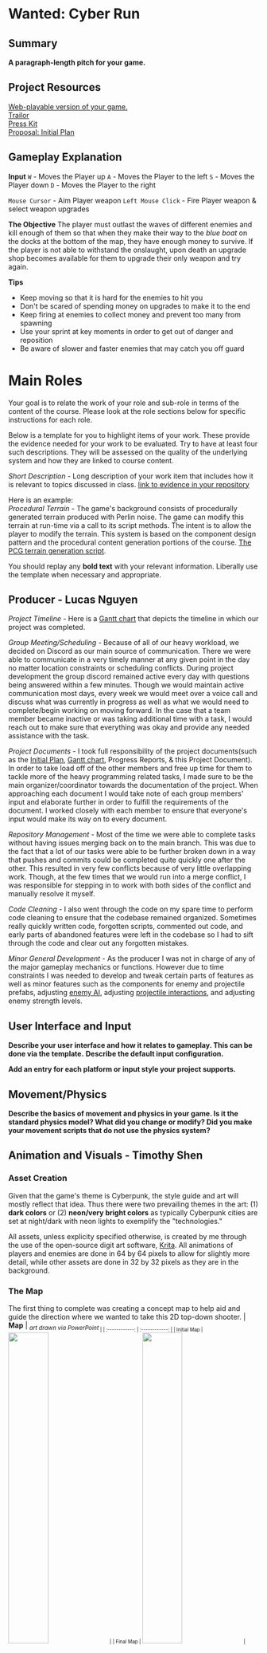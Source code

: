 # Wanted: Cyber Run

## Summary

**A paragraph-length pitch for your game.**

## Project Resources

[Web-playable version of your game.](https://itch.io/)  
[Trailor](https://youtube.com)  
[Press Kit](https://dopresskit.com/)  
[Proposal: Initial Plan](https://docs.google.com/document/d/1mTcej1XkV0b86fvPoavogw3iHswhOYx9IMi1iMxz6IA/edit?usp=sharing)  

## Gameplay Explanation

**Input**
`W` - Moves the Player up
`A` - Moves the Player to the left
`S` - Moves the Player down
`D` - Moves the Player to the right

`Mouse Cursor` - Aim Player weapon
`Left Mouse Click` - Fire Player weapon & select weapon upgrades

**The Objective**
The player must outlast the waves of different enemies and kill enough of them so that when they make their way to the *blue boat* on the docks at the bottom of the map, they have enough money to survive. If the player is not able to withstand the onslaught, upon death an upgrade shop becomes available for them to upgrade their only weapon and try again.

**Tips**
- Keep moving so that it is hard for the enemies to hit you
- Don't be scared of spending money on upgrades to make it to the end
- Keep firing at enemies to collect money and prevent too many from spawning
- Use your sprint at key moments in order to get out of danger and reposition
- Be aware of slower and faster enemies that may catch you off guard

# Main Roles

Your goal is to relate the work of your role and sub-role in terms of the content of the course. Please look at the role sections below for specific instructions for each role.

Below is a template for you to highlight items of your work. These provide the evidence needed for your work to be evaluated. Try to have at least four such descriptions. They will be assessed on the quality of the underlying system and how they are linked to course content. 

*Short Description* - Long description of your work item that includes how it is relevant to topics discussed in class. [link to evidence in your repository](https://github.com/dr-jam/ECS189L/edit/project-description/ProjectDocumentTemplate.md)

Here is an example:  
*Procedural Terrain* - The game's background consists of procedurally generated terrain produced with Perlin noise. The game can modify this terrain at run-time via a call to its script methods. The intent is to allow the player to modify the terrain. This system is based on the component design pattern and the procedural content generation portions of the course. [The PCG terrain generation script](https://github.com/dr-jam/CameraControlExercise/blob/513b927e87fc686fe627bf7d4ff6ff841cf34e9f/Obscura/Assets/Scripts/TerrainGenerator.cs#L6).

You should replay any **bold text** with your relevant information. Liberally use the template when necessary and appropriate.

## Producer - Lucas Nguyen
*Project Timeline* - Here is a [Gantt chart](./Materials/cyberrun_ganttchart.pdf) that depicts the timeline in which our project was completed.

*Group Meeting/Scheduling* - Because of all of our heavy workload, we decided on Discord as our main source of communication. There we were able to communicate in a very timely manner at any given point in the day no matter location constraints or scheduling conflicts. During project development the group discord remained active every day with questions being answered within a few minutes. Though we would maintain active communication most days, every week we would meet over a voice call and discuss what was currently in progress as well as what we would need to complete/begin working on moving forward. In the case that a team member became inactive or was taking additional time with a task, I would reach out to make sure that everything was okay and provide any needed assistance with the task.

*Project Documents* - I took full responsibility of the project documents(such as the [Initial Plan](https://docs.google.com/document/d/1mTcej1XkV0b86fvPoavogw3iHswhOYx9IMi1iMxz6IA/edit?usp=sharing), [Gantt chart](./Materials/cyberrun_ganttchart.pdf), Progress Reports, & this Project Document). In order to take load off of the other members and free up time for them to tackle more of the heavy programming related tasks, I made sure to be the main organizer/coordinator towards the documentation of the project. When approaching each document I would take note of each group members' input and elaborate further in order to fulfill the requirements of the document. I worked closely with each member to ensure that everyone's input would make its way on to every document.

*Repository Management* - Most of the time we were able to complete tasks without having issues merging back on to the main branch. This was due to the fact that a lot of our tasks were able to be further broken down in a way that pushes and commits could be completed quite quickly one after the other. This resulted in very few conflicts because of very little overlapping work. Though, at the few times that we would run into a merge conflict, I was responsible for stepping in to work with both sides of the conflict and manually resolve it myself.

*Code Cleaning* - I also went through the code on my spare time to perform code cleaning to ensure that the codebase remained organized. Sometimes really quickly written code, forgotten scripts, commented out code, and early parts of abandoned features were left in the codebase so I had to sift through the code and clear out any forgotten mistakes. 

*Minor General Development* - As the producer I was not in charge of any of the major gameplay mechanics or functions. However due to time constraints I was needed to develop and tweak certain parts of features as well as minor features such as the components for enemy and projectile prefabs, adjusting [enemy AI](./CyberRunGame/Assets/Scripts/EnemyAI.cs), adjusting [projectile interactions](/CyberRunGame/Assets/Scripts/BeamScript.cs), and adjusting enemy strength levels.

## User Interface and Input

**Describe your user interface and how it relates to gameplay. This can be done via the template.**
**Describe the default input configuration.**

**Add an entry for each platform or input style your project supports.**

## Movement/Physics

**Describe the basics of movement and physics in your game. Is it the standard physics model? What did you change or modify? Did you make your movement scripts that do not use the physics system?**

## Animation and Visuals - Timothy Shen
### Asset Creation
Given that the game's theme is Cyberpunk, the style guide and art will mostly reflect that idea. Thus there were two prevailing themes in the art: (1) **dark colors** or (2) **neon/very bright colors** as typically Cyberpunk cities are set at night/dark with neon lights to exemplify the "technologies." 

All assets, unless explicity specified otherwise, is created by me through the use of the open-source digit art software, [Krita](https://krita.org/en/). All animations of players and enemies are done in 64 by 64 pixels to allow for slightly more detail, while other assets are done in 32 by 32 pixels as they are in the background. 
### The Map
The first thing to complete was creating a concept map to help aid and guide the direction where we wanted to take this 2D top-down shooter. 
| **Map** | <sub>*art drawn via PowerPoint*<sub>              |
| :------------: | :------------: |
| Initial Map       | <img src="./Materials/Animation & Visuals/map_design_layout.png" width="40%"> | 
| Final Map         | <img src="./Materials/Animation & Visuals/map_design_final_layout.png" width="40%"> |

The initial map showcases a city with four zones in which the player will progress through with the end goal of escaping the city at the boat deck. The final map was decided on to allow for more open space for fighting in Zone 2 and a much more challenging Zone 3 to progress through.  

Implementing the map in the game environment, I used a rectangular grid and used tile maps to create the map. Tile map was chosen because it fit the aesthetic of a 2D top-down pixel game and allowed for the most flexibility in design.

**Visual Guide for Tile Map**
 - Each tile must be **32 by 32** pixels. 
 - For Buildings (except Zone 3):
   - The general color scheme must be "dull" and "dark" allowing for neon signs to contrast it.
   - Buidings should be in similar syle across each zone, as it is a city.
 - For objects:
   - Must have a black outline around the object
   - All signs must be neon and bright colors (they do not need to be outlined)

#### Zone A - Parking Lot and Main Intersection
This is the first zone the player enters in, it contains one of the most open zones allowing for an easier fighting setting. It contains three obstacles types: Building A, dirt box, and vehicles. Building A is a corner-shaped building in which the player cannot enter with neon signs (one of them pointing towards the direction you are supposed to go). There are vehicles and a dirt corner-shaped box in the parking lot. The player can use to them to their advantage as barriers. 

Note: The vehicles are not drawn by me. They are sourced from a free-to-use assets package by Tokka, [Top Down Cars Sprite Pack 1.0](https://tokka.itch.io/top-down-car). Any other mention of vehicles in other zones are also all from this asset source.

| <sub>Zone A: Parking Lot and Main Intersection<sub>              |
|  :------------: |
|  <img src="./Materials/Animation & Visuals/ZoneA.png" width="80%"> | 
#### Zone B - Plaza and Harbor Street

The second zone boast the largest zone with a plaza area and a large street. The large area allows for the most practice and skill progression before entering the harder zones. The player will first enter the plaza in which it is bordered by a building and cyberpunk themed fences (basically neon gates). There is only one exit to zone 3 which forces you to traverse to other end of the plaza. Vehicles and dirt boxes are also scattered throughout the map as obstacles. Once you exit the plaza you enter the street in which you traverse all the way to end to enter the park (Zone 3).

| <sub>Zone B: Plaza and Harbor Street<sub>              |
|  :------------: |
|  <img src="./Materials/Animation & Visuals/ZoneB.png" width="80%"> | 
#### Zone C - Park
The third zone is the most technical challenging and unique zone. It is the smallest zone with the most obstacles. The building here is a detachment from the theme because I wanted this zone to be distinctively different given it's the most unique and challenging. So, the building designs were choen to fit with the aethestic of a park. The center most part of the zone has the least space. 

Note: The buildings in this zone only are not drawn by me. They are sourced from a free-to-use assets package by Szadi art, [Houses Pack](https://szadiart.itch.io/houses-pack). The link to the [public license](/Materials/Animation%20&%20Visuals/houses_public-license.txt).
| <sub>Zone C:  Park<sub>              |
|  :------------: |
|  <img src="./Materials/Animation & Visuals/ZoneC.png" width="80%"> | 

*Technical Aspects*

First once they enter, the parked van immediately moves to trap them in zone (the exit is blocked initially too). This is done by a simple trigger Box Collider 2D that initiates the script function `OnTriggerEnter2d` to move the van straight downward until it blocks entrance. An `Enumerator` method was employed to allow the van to move to target location in one single call. 
| <sub>Entrance Trigger BoxCollider2D<sub>| <sub>Van Moving Mechanic<sub> |<sub>Exit Trigger BoxCollider2D<sub>
| :------------: | :------------: | :------------: |
| <img src="./Materials/Animation & Visuals/Zone3EntranceCollider.png" width="50%">      | ![](/Materials/Animation%20&%20Visuals/ZoneEnterMechanic.gif) | <img src="./Materials/Animation & Visuals/Zone3ExitCollider.png" width="60%"> |

Now onto the exit. The only way for the van (the exit one) to move out of the way if it get's "scared". In other words, if you kill enough of the enemies, the van will leave. The function is created again by Box Collider 2D that checks if you killed enough enemies. If so, same script idea as above is used. 
#### Zone D - Street to Boat Deck

The final zone is a little less challenging in terms of map design. You will traverse from one end to other end of the zone where the boat deck is. The player must choose to leave on the "escape boat" (it is the boat that has the most similar coloring scheme as the player's logo).

Note: The boats are not drawn by me. They are sourced from a free-to-use assets package by Sami, [Pizel Art Sprite Speed Boats](https://samifd3f122.itch.io/free-pixel-art-boats?download). It has a CC0 1.0 license.
| <sub>Zone D: Street to Boat Deck<sub>              |
|  :------------: |
|  <img src="./Materials/Animation & Visuals/ZoneD.png" width="80%"> | 
### Map Interactions

With the buildings and other obstacles included in the map, the following tilemap hierachy was established for flexibility in adjusting certain collision parameters. This will be discussed more in [Game Feel](#game-feel-and-polish) (which was also my role), but `TileMap Collider 2D` and `RigidBody2d` was used on these obstacles so the players can interact with. A `Composite Collider 2D` was also implemented so there would not be individual tilemap colliders for each tile--making it less intensive to run.

Some colliders were adjusted to create a more realistic interaction with these objects (see [Game Feel](#game-feel-and-polish)).

#### Sorting System
With the multiple layers in the map, as sorting system was established: **(1) background** and **(2) foreground**. Any layer that does not have interactions (streets, ground, water) they were in background layer. Then the foreground are all the objects that have interactions with the player(cars, player, fences, etc.). 

Then (discussed more intently in [Game Feel](#game-feel-and-polish)) the sorting axis was by the y-axis. This is why only one layer for the foreground objects was chosen, as the further sorting is done by the y-axis location of the items. This also restricted the use of `Order Layers` as all had to be at the same order for the y-axis sorting to function properly.

### Visual Guide for Characters

Each character is animated in 64 by 64 pixels frames. Given this is a 2D top down shooter game, we decided to do 4 directions for each character (up, down, left, right).

Specific Visual Guides:
 - Each character must have a black outlines.
 - The character must have at least one facial "cyberpunk" characteristics (mask, hair, etc.)
 - The gun must be a bright neon color with.
### The Player

The player visually is a relatively normal looking character with a cyberpunk mask. It's gun possess the color scheme of neon light blue and lime green. 

| **Player Up** | **Player Down** |**Player Left** | **Player Right** | **Player Idle**
| :------------: | :------------: | :------------: | :------------: | :------------: |
| ![](/Materials/Animation%20&%20Visuals/player_up.gif)   | ![](/Materials/Animation%20&%20Visuals/player_down.gif) | ![](/Materials/Animation%20&%20Visuals/player_left.gif) | ![](/Materials/Animation%20&%20Visuals/player_right.gif) |![](/Materials/Animation%20&%20Visuals/player_idle.gif)|

### Enemies

*Gang A*

The gang will progressively get more "cyperbunk". So the first gang is just a simple enemy with a crazy mohawk. It's gun is neon red/orange.
| **Enemy A Up** | **Enemy A Down** |**Enemy A Left** | **Enemey A Right** | **Enemey A Idle**
| :------------: | :------------: | :------------: | :------------: | :------------: |
| ![](/Materials/Animation%20&%20Visuals/enemya_up.gif)   | ![](/Materials/Animation%20&%20Visuals/enemya_down.gif) | ![](/Materials/Animation%20&%20Visuals/enemya_left.gif) | ![](/Materials/Animation%20&%20Visuals/enemya_right.gif) |![](/Materials/Animation%20&%20Visuals/enemya_idle.gif)|

*Gang B*

The next enemy similarly is simple character. The enemy gang is characterized by a pink buzz cut and a neon purple gun.

| **Enemy B Up** | **Enemy B Down** |**Enemy B Left** | **Enemey B Right** | **Enemey B Idle**
| :------------: | :------------: | :------------: | :------------: | :------------: |
| ![](/Materials/Animation%20&%20Visuals/enemyb_up.gif)   | ![](/Materials/Animation%20&%20Visuals/enemyb_down.gif) | ![](/Materials/Animation%20&%20Visuals/enemyb_left.gif) | ![](/Materials/Animation%20&%20Visuals/enemyb_right.gif) |![](/Materials/Animation%20&%20Visuals/enemyb_idle.gif)|

*Gang C*

Given this is for Zone C, the gang now well look more technologically advanced to match the higher skilled gameplay. Thus this gang is characterized by a cyperbunk themed helmet and holding a neon bright green gun. 

| **Enemy C Up** | **Enemy C Down** |**Enemy C Left** | **Enemey C Right** | **Enemey C Idle**
| :------------: | :------------: | :------------: | :------------: | :------------: |
| ![](/Materials/Animation%20&%20Visuals/enemyc_up.gif)   | ![](/Materials/Animation%20&%20Visuals/enemyc_down.gif) | ![](/Materials/Animation%20&%20Visuals/enemyc_left.gif) | ![](/Materials/Animation%20&%20Visuals/enemyc_right.gif) |![](/Materials/Animation%20&%20Visuals/enemyc_idle.gif)|

*Gang D*

Finally gang D, similar to gang C will wear a cyberpunk themed helmet. This time it's gun is neon blue.

| **Enemy D Up** | **Enemy D Down** |**Enemy D Left** | **Enemey D Right** | **Enemey D Idle**
| :------------: | :------------: | :------------: | :------------: | :------------: |
| ![](/Materials/Animation%20&%20Visuals/enemyd_up.gif)   | ![](/Materials/Animation%20&%20Visuals/enemyd_down.gif) | ![](/Materials/Animation%20&%20Visuals/enemyd_left.gif) | ![](/Materials/Animation%20&%20Visuals/enemyd_right.gif) |![](/Materials/Animation%20&%20Visuals/enemyd_idle.gif)|

### Animation Set Up
After each frame is drawn in Krita, a spritesheet is created for each animation state. Then in Unity, in the `Animation` window the animation clips for each direction was created. The animation for each character is done with 60 frames per second with each key frame at every 6 frames. This was chosen because it best matched the set movement speed for each character.


Both the players' and enemies' animation controllers were set up under a similar structure: a blend tree.

#### Player Animator
The animator for the player has two trees: idle and walking. For each tree, the player has four directions it can go (up, down, right, left). The blend type set then is `2D Simple Directional`. Within the `PlayerMovement.cs`, if the player moves (ie W,A,S,D is pressed) it sets `IsWalking` to true trigger the walking state. If the player is not moving, it is in the idle state by setting `IsWalking` to false.

For each state, a motion field is created between within a $[-1,1]^2$ subspace. Thus it finds the normalized distance and based on where it is in the motion field the proper animation plays.

| **Animator** | **Walking Blend Tree** |**Motion Field** | 
| :------------: | :------------: | :------------: | 
| <img src="./Materials/Animation & Visuals/Animator.png" width="50%">   | <img src="./Materials/Animation & Visuals/WalkingBlendTree.png" width="100%"> | <img src="./Materials/Animation & Visuals/MotionField.png" width="50%"> |
#### Enemy Animator 
The enemy's animator is much more simpler as since it is continuosly chasing the player there is no need for a idle tree. Thus it starts in an `Idle Down` state and when it begins to move it triggers the walking tree. The tree is set up exactly like in the player animator. A motion field was created to determine the proper animation. However, instead of checking for controller inputs to trigger states, in `EnemyAI.cs` it tracks the distance moved from a current update to the last update. Therefore if the distance moved is 0 (plus or minus a margin of error), the enemy's `IsWalking` is triggered to false and becomes in the `Idle Down` state.


### Weapons/Projectiles
## Game Logic

**Document the game states and game data you managed and the design patterns you used to complete your task.**

# Sub-Roles

## Audio

**List your assets, including their sources and licenses.**

**Describe the implementation of your audio system.**

**Document the sound style.** 

## Gameplay Testing/Bug Fixing - Lucas Nguyen
*Testing* - When testing the game I would communicate thoroughly with the team and the specific team members that were responsible for any specific bugs that I would find. The simplicity of the game mechanics meant that a lot of testing was easily solved done with the use of debugging statements and console error messages. Testing felt very efficient with discord as I was able to reach out and provide feedback very fast through messages and calls. 

*Bug Fixing* - There were also times when a team member was not available to respond quickly to my testing feedback. In this case, I was able to perform my own bug fixes by taking my time to read and learn from previously written code so that I was able to modify and fix minor sections of the overall codebase. When doing so I made sure to not perform major changes. I would only conduct my own bug fixes if they were minor and did not majorly affect the state of the game so that the rest of the team did not have to suffer any unwanted consequences of minor bug fixes.

## Narrative Design

**Document how the narrative is present in the game via assets, gameplay systems, and gameplay.** 

## Press Kit and Trailer

**Include links to your presskit materials and trailer.**

**Describe how you showcased your work. How did you choose what to show in the trailer? Why did you choose your screenshots?**

## Game Feel and Polish

### Map Tweaks
### Player Interaction with Object
### Player Movement
